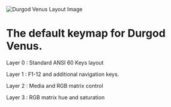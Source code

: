 ![Durgod Venus Layout Image](https://i.imgur.com/eYjuTLy.png)

# The default keymap for Durgod Venus.

Layer 0 : Standard ANSI 60 Keys layout

Layer 1 : F1-12 and additional navigation keys.

Layer 2 : Media and RGB matrix control

Layer 3 : RGB matrix hue and saturation
